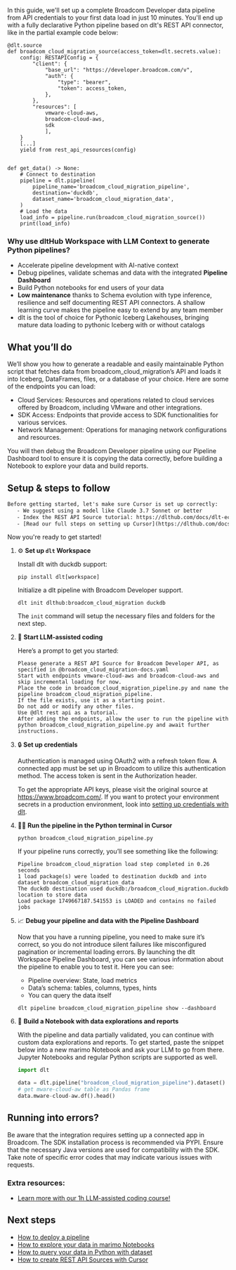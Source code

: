 In this guide, we'll set up a complete Broadcom Developer data pipeline from API credentials to your first data load in just 10 minutes. You'll end up with a fully declarative Python pipeline based on dlt's REST API connector, like in the partial example code below:

```python-outcome
@dlt.source
def broadcom_cloud_migration_source(access_token=dlt.secrets.value):
    config: RESTAPIConfig = {
        "client": {
            "base_url": "https://developer.broadcom.com/v",
            "auth": {
                "type": "bearer",
                "token": access_token,
            },
        },
        "resources": [
            vmware-cloud-aws,
            broadcom-cloud-aws,
            sdk
            ],
    }
    [...]
    yield from rest_api_resources(config)


def get_data() -> None:
    # Connect to destination
    pipeline = dlt.pipeline(
        pipeline_name='broadcom_cloud_migration_pipeline',
        destination='duckdb',
        dataset_name='broadcom_cloud_migration_data', 
    )
    # Load the data
    load_info = pipeline.run(broadcom_cloud_migration_source())
    print(load_info) 
```

### Why use dltHub Workspace with LLM Context to generate Python pipelines?

- Accelerate pipeline development with AI-native context
- Debug pipelines, validate schemas and data with the integrated **Pipeline Dashboard**
- Build Python notebooks for end users of your data
- **Low maintenance** thanks to Schema evolution with type inference, resilience and self documenting REST API connectors. A shallow learning curve makes the pipeline easy to extend by any team member
- dlt is the tool of choice for Pythonic Iceberg Lakehouses, bringing mature data loading to pythonic Iceberg with or without catalogs

## What you’ll do

We’ll show you how to generate a readable and easily maintainable Python script that fetches data from broadcom_cloud_migration’s API and loads it into Iceberg, DataFrames, files, or a database of your choice. Here are some of the endpoints you can load:

- Cloud Services: Resources and operations related to cloud services offered by Broadcom, including VMware and other integrations.
- SDK Access: Endpoints that provide access to SDK functionalities for various services.
- Network Management: Operations for managing network configurations and resources.

You will then debug the Broadcom Developer pipeline using our Pipeline Dashboard tool to ensure it is copying the data correctly, before building a Notebook to explore your data and build reports.

## Setup & steps to follow

```default
Before getting started, let's make sure Cursor is set up correctly:
   - We suggest using a model like Claude 3.7 Sonnet or better
   - Index the REST API Source tutorial: https://dlthub.com/docs/dlt-ecosystem/verified-sources/rest_api/ and add it to context as **@dlt rest api**
   - [Read our full steps on setting up Cursor](https://dlthub.com/docs/dlt-ecosystem/llm-tooling/cursor-restapi#23-configuring-cursor-with-documentation)
```

Now you're ready to get started!

1. ⚙️ **Set up `dlt` Workspace**
    
    Install dlt with duckdb support:
    ```shell
    pip install dlt[workspace]
    ```

    Initialize a dlt pipeline with Broadcom Developer support.
    ```shell
    dlt init dlthub:broadcom_cloud_migration duckdb
    ```

    The `init` command will setup the necessary files and folders for the next step.
    
2. 🤠 **Start LLM-assisted coding**
    
    Here’s a prompt to get you started:
    
    ```prompt
    Please generate a REST API Source for Broadcom Developer API, as specified in @broadcom_cloud_migration-docs.yaml 
    Start with endpoints vmware-cloud-aws and broadcom-cloud-aws and skip incremental loading for now. 
    Place the code in broadcom_cloud_migration_pipeline.py and name the pipeline broadcom_cloud_migration_pipeline. 
    If the file exists, use it as a starting point. 
    Do not add or modify any other files. 
    Use @dlt rest api as a tutorial. 
    After adding the endpoints, allow the user to run the pipeline with python broadcom_cloud_migration_pipeline.py and await further instructions.
    ```

    
3. 🔒 **Set up credentials** 
    
    Authentication is managed using OAuth2 with a refresh token flow. A connected app must be set up in Broadcom to utilize this authentication method. The access token is sent in the Authorization header.
    
    To get the appropriate API keys, please visit the original source at https://www.broadcom.com/.
    If you want to protect your environment secrets in a production environment, look into [setting up credentials with dlt](https://dlthub.com/docs/walkthroughs/add_credentials).
    
4. 🏃‍♀️ **Run the pipeline in the Python terminal in Cursor**
    
    ```shell
    python broadcom_cloud_migration_pipeline.py
    ```
    
    If your pipeline runs correctly, you’ll see something like the following:
    
    ```shell
    Pipeline broadcom_cloud_migration load step completed in 0.26 seconds
    1 load package(s) were loaded to destination duckdb and into dataset broadcom_cloud_migration_data
    The duckdb destination used duckdb:/broadcom_cloud_migration.duckdb location to store data
    Load package 1749667187.541553 is LOADED and contains no failed jobs
    ```
    
5. 📈 **Debug your pipeline and data with the Pipeline Dashboard**

    Now that you have a running pipeline, you need to make sure it’s correct, so you do not introduce silent failures like misconfigured pagination or incremental loading errors. By launching the dlt Workspace Pipeline Dashboard, you can see various information about the pipeline to enable you to test it. Here you can see:
    - Pipeline overview: State, load metrics
    - Data’s schema: tables, columns, types, hints
    - You can query the data itself
    
    ```shell
    dlt pipeline broadcom_cloud_migration_pipeline show --dashboard
    ```
    
6. 🐍 **Build a Notebook with data explorations and reports**

    With the pipeline and data partially validated, you can continue with custom data explorations and reports. To get started, paste the snippet below into a new marimo Notebook and ask your LLM to go from there. Jupyter Notebooks and regular Python scripts are supported as well.

    
    ```python
    import dlt

   data = dlt.pipeline("broadcom_cloud_migration_pipeline").dataset()
   # get mware-cloud-aw table as Pandas frame
   data.mware-cloud-aw.df().head()
    ```

## Running into errors?

Be aware that the integration requires setting up a connected app in Broadcom. The SDK installation process is recommended via PYPI. Ensure that the necessary Java versions are used for compatibility with the SDK. Take note of specific error codes that may indicate various issues with requests.

### Extra resources:

- [Learn more with our 1h LLM-assisted coding course!](https://www.youtube.com/watch?v=GGid70rnJuM)

## Next steps

- [How to deploy a pipeline](https://dlthub.com/docs/walkthroughs/deploy-a-pipeline)
- [How to explore your data in marimo Notebooks](https://dlthub.com/docs/general-usage/dataset-access/marimo)
- [How to query your data in Python with dataset](https://dlthub.com/docs/general-usage/dataset-access/dataset)
- [How to create REST API Sources with Cursor](https://dlthub.com/docs/dlt-ecosystem/llm-tooling/cursor-restapi)